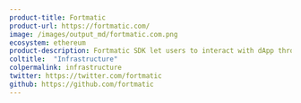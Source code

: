 ```yaml
---
product-title: Fortmatic
product-url: https://fortmatic.com/
image: /images/output_md/fortmatic.com.png
ecosystem: ethereum
product-description: Fortmatic SDK let users to interact with dApp through any browser or device. [Interview with Fortmatic co-founder, Sean Li](/fortmatic).
coltitle:  "Infrastructure"
colpermalink: infrastructure
twitter: https://twitter.com/fortmatic
github: https://github.com/fortmatic
---
```

